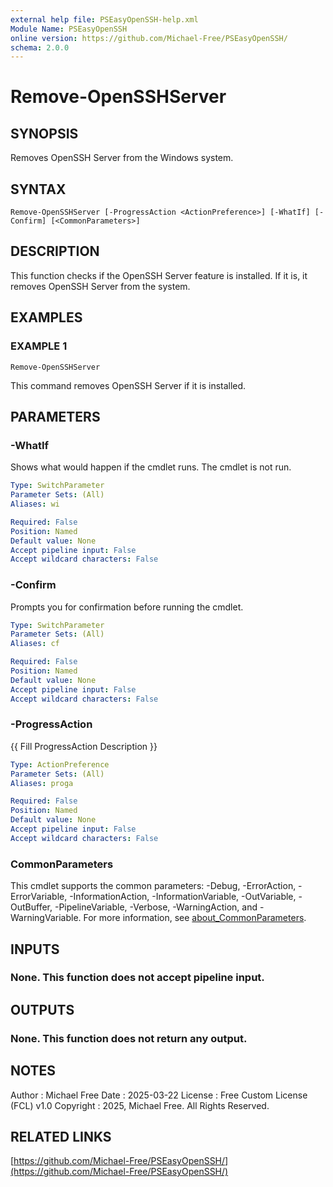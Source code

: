 ```yaml
---
external help file: PSEasyOpenSSH-help.xml
Module Name: PSEasyOpenSSH
online version: https://github.com/Michael-Free/PSEasyOpenSSH/
schema: 2.0.0
---
```


# Remove-OpenSSHServer

## SYNOPSIS
Removes OpenSSH Server from the Windows system.

## SYNTAX

```
Remove-OpenSSHServer [-ProgressAction <ActionPreference>] [-WhatIf] [-Confirm] [<CommonParameters>]
```

## DESCRIPTION
This function checks if the OpenSSH Server feature is installed.
If it is, it removes OpenSSH Server from the system.

## EXAMPLES

### EXAMPLE 1
```
Remove-OpenSSHServer
```

This command removes OpenSSH Server if it is installed.

## PARAMETERS

### -WhatIf
Shows what would happen if the cmdlet runs.
The cmdlet is not run.

```yaml
Type: SwitchParameter
Parameter Sets: (All)
Aliases: wi

Required: False
Position: Named
Default value: None
Accept pipeline input: False
Accept wildcard characters: False
```

### -Confirm
Prompts you for confirmation before running the cmdlet.

```yaml
Type: SwitchParameter
Parameter Sets: (All)
Aliases: cf

Required: False
Position: Named
Default value: None
Accept pipeline input: False
Accept wildcard characters: False
```

### -ProgressAction
{{ Fill ProgressAction Description }}

```yaml
Type: ActionPreference
Parameter Sets: (All)
Aliases: proga

Required: False
Position: Named
Default value: None
Accept pipeline input: False
Accept wildcard characters: False
```

### CommonParameters
This cmdlet supports the common parameters: -Debug, -ErrorAction, -ErrorVariable, -InformationAction, -InformationVariable, -OutVariable, -OutBuffer, -PipelineVariable, -Verbose, -WarningAction, and -WarningVariable. For more information, see [about_CommonParameters](http://go.microsoft.com/fwlink/?LinkID=113216).

## INPUTS

### None. This function does not accept pipeline input.
## OUTPUTS

### None. This function does not return any output.
## NOTES
Author      : Michael Free
Date        : 2025-03-22
License     : Free Custom License (FCL) v1.0
Copyright   : 2025, Michael Free.
All Rights Reserved.

## RELATED LINKS

[https://github.com/Michael-Free/PSEasyOpenSSH/](https://github.com/Michael-Free/PSEasyOpenSSH/)

